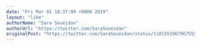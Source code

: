 ```yaml
---
date: "Fri Mar 01 18:37:09 +0000 2019"
layout: "like"
authorName: "Sara Soueidan"
authorUrl: "https://twitter.com/SaraSoueidan"
originalPost: "https://twitter.com/SaraSoueidan/status/1101551967967555586"
---
```

